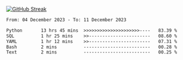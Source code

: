 [![GitHub Streak](https://streak-stats.demolab.com?user=renren-017&theme=sea&hide_border=true&background=DD272700)](https://git.io/streak-stats)

<!--START_SECTION:waka-->

```txt
From: 04 December 2023 - To: 11 December 2023

Python       13 hrs 45 mins  >>>>>>>>>>>>>>>>>>>>>----   83.39 %
SQL          1 hr 25 mins    >>-----------------------   08.60 %
YAML         1 hr 12 mins    >>-----------------------   07.31 %
Bash         2 mins          -------------------------   00.28 %
Text         2 mins          -------------------------   00.25 %
```

<!--END_SECTION:waka-->
